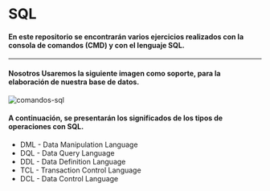 # SQL

#### En este repositorio se encontrarán varios ejercicios realizados con la consola de comandos (CMD) y con el lenguaje SQL.

***

#### Nosotros Usaremos la siguiente imagen como soporte, para la elaboración de nuestra base de datos.

![comandos-sql](https://github.com/Tebancedoo/SQL-Sena/assets/115185706/f8e1f8cb-6bca-40d0-9809-d7c4c1abed68)

#### A continuación, se presentarán los significados de los tipos de operaciones con SQL.

- DML - Data Manipulation Language
- DQL - Data Query Language
- DDL - Data Definition Language
- TCL - Transaction Control Language
- DCL - Data Control Language

<!--https://www.ibm.com/docs/es/psfa/7.1.0?topic=reference-delete-->

